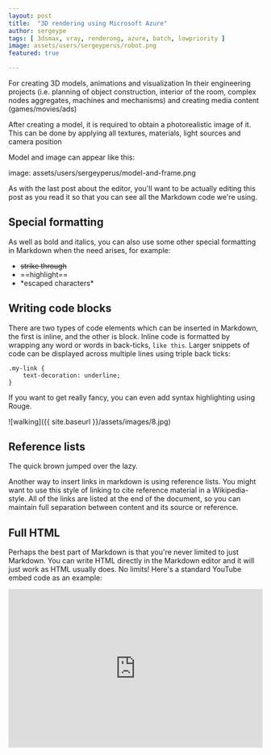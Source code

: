 ```yaml
---
layout: post
title:  "3D rendering using Microsoft Azure"
author: sergeype
tags: [ 3dsmax, vray, renderong, azure, batch, lowpriority ]
image: assets/users/sergeyperus/robot.png
featured: true

---
```

For creating 3D models, animations and visualization 
In their engineering projects (i.e. planning of object construction, interior of the room, complex nodes aggregates, machines and mechanisms) and creating media content (games/movies/ads)

After creating a model, it is required to obtain a photorealistic image of it. This can be done by applying all textures, materials, light sources and camera position

Model and image can appear like this:

image: assets/users/sergeyperus/model-and-frame.png

As with the last post about the editor, you'll want to be actually editing this post as you read it so that you can see all the Markdown code we're using.


## Special formatting

As well as bold and italics, you can also use some other special formatting in Markdown when the need arises, for example:

+ ~~strike through~~
+ ==highlight==
+ \*escaped characters\*


## Writing code blocks

There are two types of code elements which can be inserted in Markdown, the first is inline, and the other is block. Inline code is formatted by wrapping any word or words in back-ticks, `like this`. Larger snippets of code can be displayed across multiple lines using triple back ticks:

```
.my-link {
    text-decoration: underline;
}
```

If you want to get really fancy, you can even add syntax highlighting using Rouge.


![walking]({{ site.baseurl }}/assets/images/8.jpg)

## Reference lists

The quick brown jumped over the lazy.

Another way to insert links in markdown is using reference lists. You might want to use this style of linking to cite reference material in a Wikipedia-style. All of the links are listed at the end of the document, so you can maintain full separation between content and its source or reference.

## Full HTML

Perhaps the best part of Markdown is that you're never limited to just Markdown. You can write HTML directly in the Markdown editor and it will just work as HTML usually does. No limits! Here's a standard YouTube embed code as an example:

<p><iframe style="width:100%;" height="315" src="https://www.youtube.com/embed/Cniqsc9QfDo?rel=0&amp;showinfo=0" frameborder="0" allowfullscreen></iframe></p>
